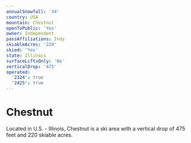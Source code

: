 ```yaml
---
annualSnowfall: '34'
country: USA
mountain: Chestnut
openToPublic: 'Yes'
owner: Independent
passAffiliations: Indy
skiableAcres: '220'
skied: 'Yes'
state: Illinois
surfaceLiftsOnly: 'No'
verticalDrop: '475'
operated:
  '2324': true
  '2425': true
---
```



# Chestnut

Located in U.S. - Illinois, Chestnut is a ski area with a vertical drop of 475 feet and 220 skiable acres.
